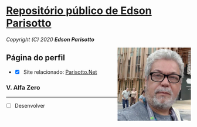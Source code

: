 # [Repositório público de Edson Parisotto](https://parisotto.github.io)
*Copyright (C) 2020 __Edson Parisotto__*

<img src='img/elp.jpg' align='right' width='200'>

## Página do perfil
* - [x] Site relacionado: [Parisotto.Net](https://parisotto.net)

### V. Alfa Zero

---

- [ ] Desenvolver
